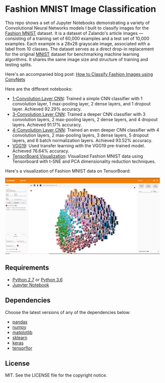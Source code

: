# Fashion MNIST Image Classification
This repo shows a set of Jupyter Notebooks demonstrating a variety of Convolutional Neural Networks models I built to classify images for the [Fashion MNIST](https://github.com/zalandoresearch/fashion-mnist) dataset. It is a dataset of Zalando's article images — consisting of a training set of 60,000 examples and a test set of 10,000 examples. Each example is a 28x28 grayscale image, associated with a label from 10 classes. The dataset serves as a direct drop-in replacement for the original [MNIST](http://yann.lecun.com/exdb/mnist/) dataset for benchmarking machine learning algorithms. It shares the same image size and structure of training and testing splits.

Here's an accompanied blog post: [How to Classify Fashion Images using ConvNets](https://medium.com/nanonets/how-to-classify-fashion-images-easily-using-convnets-81e1e0019ffe)

Here are the different notebooks:
* [1-Convolution Layer CNN](http://nbviewer.jupyter.org/github/khanhnamle1994/fashion-mnist/blob/master/CNN-1Conv.ipynb): Trained a simple CNN classifier with 1 convolution layer, 1 max-pooling layer, 2 dense layers, and 1 dropout layer. Achieved 92.29% accuracy.
* [3-Convolution Layer CNN](http://nbviewer.jupyter.org/github/khanhnamle1994/fashion-mnist/blob/master/CNN-3Conv.ipynb): Trained a deeper CNN classifier with 3 convolution layers, 2 max-pooling layers, 2 dense layers, and 4 dropout layers. Achieved 91.17% accuracy.
* [4-Convolution Layer CNN](http://nbviewer.jupyter.org/github/khanhnamle1994/fashion-mnist/blob/master/CNN-4Conv.ipynb): Trained an even deeper CNN classifier with 4 convolution layers, 2 max-pooling layers, 3 dense layers, 5 dropout layers, and 6 batch normalization layers. Achieved 93.52% accuracy.
* [VGG19](http://nbviewer.jupyter.org/github/khanhnamle1994/fashion-mnist/blob/master/VGG19-GPU.ipynb): Used transfer learning with the VGG19 pre-trained model. Achieved 76.64% accuracy.
* [TensorBoard Visualization](http://nbviewer.jupyter.org/github/khanhnamle1994/fashion-mnist/blob/master/TensorBoard-Visualization.ipynb): Visualized Fashion MNIST data using Tensorboard with t-SNE and PCA dimensionality reduction techniques.

Here's a visualization of Fashion MNIST data on TensorBoard:

![Custom-TensorBoard](images/Custom-Vis.png)

## Requirements

* [Python 2.7](https://www.python.org/download/releases/2.7/) or [Python 3.6](https://www.python.org/downloads/release/python-360/)
* [Jupyter Notebook](http://jupyter.org/)

## Dependencies

Choose the latest versions of any of the dependencies below:

* [pandas](https://pandas.pydata.org/)
* [numpy](http://www.numpy.org/)
* [matplotlib](https://matplotlib.org/)
* [sklearn](http://scikit-learn.org/stable/)
* [keras](https://keras.io/)
* [tensorflor](https://www.tensorflow.org/)

## License

MIT. See the LICENSE file for the copyright notice.
